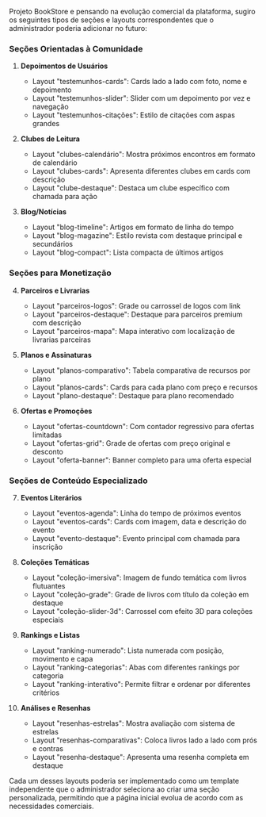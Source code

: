 Projeto BookStore e pensando na evolução comercial da plataforma, sugiro os seguintes tipos de seções e layouts correspondentes que o administrador poderia adicionar no futuro:

### Seções Orientadas à Comunidade

1. **Depoimentos de Usuários**
   - Layout "testemunhos-cards": Cards lado a lado com foto, nome e depoimento
   - Layout "testemunhos-slider": Slider com um depoimento por vez e navegação
   - Layout "testemunhos-citações": Estilo de citações com aspas grandes

2. **Clubes de Leitura**
   - Layout "clubes-calendário": Mostra próximos encontros em formato de calendário
   - Layout "clubes-cards": Apresenta diferentes clubes em cards com descrição
   - Layout "clube-destaque": Destaca um clube específico com chamada para ação

3. **Blog/Notícias**
   - Layout "blog-timeline": Artigos em formato de linha do tempo
   - Layout "blog-magazine": Estilo revista com destaque principal e secundários
   - Layout "blog-compact": Lista compacta de últimos artigos

### Seções para Monetização

4. **Parceiros e Livrarias**
   - Layout "parceiros-logos": Grade ou carrossel de logos com link
   - Layout "parceiros-destaque": Destaque para parceiros premium com descrição
   - Layout "parceiros-mapa": Mapa interativo com localização de livrarias parceiras

5. **Planos e Assinaturas**
   - Layout "planos-comparativo": Tabela comparativa de recursos por plano
   - Layout "planos-cards": Cards para cada plano com preço e recursos
   - Layout "plano-destaque": Destaque para plano recomendado

6. **Ofertas e Promoções**
   - Layout "ofertas-countdown": Com contador regressivo para ofertas limitadas
   - Layout "ofertas-grid": Grade de ofertas com preço original e desconto
   - Layout "oferta-banner": Banner completo para uma oferta especial

### Seções de Conteúdo Especializado

7. **Eventos Literários**
   - Layout "eventos-agenda": Linha do tempo de próximos eventos
   - Layout "eventos-cards": Cards com imagem, data e descrição do evento
   - Layout "evento-destaque": Evento principal com chamada para inscrição

8. **Coleções Temáticas**
   - Layout "coleção-imersiva": Imagem de fundo temática com livros flutuantes
   - Layout "coleção-grade": Grade de livros com título da coleção em destaque
   - Layout "coleção-slider-3d": Carrossel com efeito 3D para coleções especiais

9. **Rankings e Listas**
   - Layout "ranking-numerado": Lista numerada com posição, movimento e capa
   - Layout "ranking-categorias": Abas com diferentes rankings por categoria
   - Layout "ranking-interativo": Permite filtrar e ordenar por diferentes critérios

10. **Análises e Resenhas**
    - Layout "resenhas-estrelas": Mostra avaliação com sistema de estrelas
    - Layout "resenhas-comparativas": Coloca livros lado a lado com prós e contras
    - Layout "resenha-destaque": Apresenta uma resenha completa em destaque

Cada um desses layouts poderia ser implementado como um template independente que o administrador seleciona ao criar uma seção personalizada, permitindo que a página inicial evolua de acordo com as necessidades comerciais.